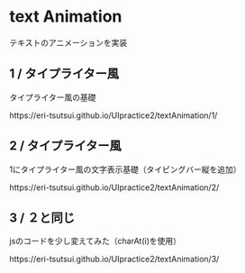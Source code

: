 <h1>text Animation</h1>
テキストのアニメーションを実装

<h2>1 / タイプライター風</h2>
<p>タイプライター風の基礎</p>
<p>https://eri-tsutsui.github.io/UIpractice2/textAnimation/1/</p>

<h2>2 / タイプライター風</h2>
<p>1にタイプライター風の文字表示基礎（タイピングバー縦を追加）</p>
<p>https://eri-tsutsui.github.io/UIpractice2/textAnimation/2/</p>

<h2>3 / ２と同じ</h2>
<p>jsのコードを少し変えてみた（charAt(i)を使用）</p>
<p>https://eri-tsutsui.github.io/UIpractice2/textAnimation/3/</p>
